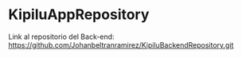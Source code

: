 # KipiluAppRepository

Link al repositorio del Back-end: https://github.com/Johanbeltranramirez/KipiluBackendRepository.git
